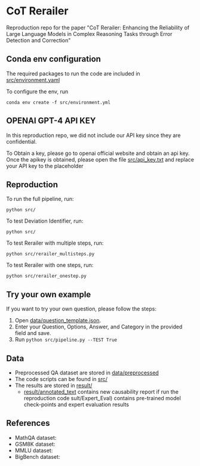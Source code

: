 # CoT Rerailer
Reproduction repo for the paper "CoT Rerailer: Enhancing the Reliability of Large Language
Models in Complex Reasoning Tasks through Error Detection
and Correction"


## Conda env configuration
The required packages to run the code are included in [src/environment.yaml](src/environment.yaml)

To configure the env, run

`conda env create -f src/environment.yml`

## OPENAI GPT-4 API KEY
In this reproduction repo, we did not include our API key since they are confidential.

To Obtain a key, please go to openai official website and obtain an api key.
Once the apikey is obtained, please open the file [src/api_key.txt](src/api_key.txt) and replace your API key to the 
placeholder

## Reproduction
To run the full pipeline, run:

`python src/`

To test Deviation Identifier, run:

`python src/`

To test Rerailer with multiple steps, run:

`python src/rerailer_multisteps.py`

To test Rerailer with one steps, run:

`python src/rerailer_onestep.py`



## Try your own example
If you want to try your own question, please follow the steps:

1. Open [data/question_template.json](data/question_template.json).
2. Enter your Question, Options, Answer, and Category in the provided field and save.
3. Run `python src/pipeline.py --TEST True`



## Data
* Preprocessed QA dataset are stored
in [data/preprocessed](data/preprocessed)
* The code scripts can be found in [src/](src/)
* The results are stored in [result/](result/)
  * [result/annotated_text](result/annotated_text) contains new causability report if run the reproduction code  sult/Expert_Eval) contains pre-trained model check-points and expert evaluation results


## References
* MathQA dataset: 
* GSM8K dataset:
* MMLU dataset:
* BigBench dataset: